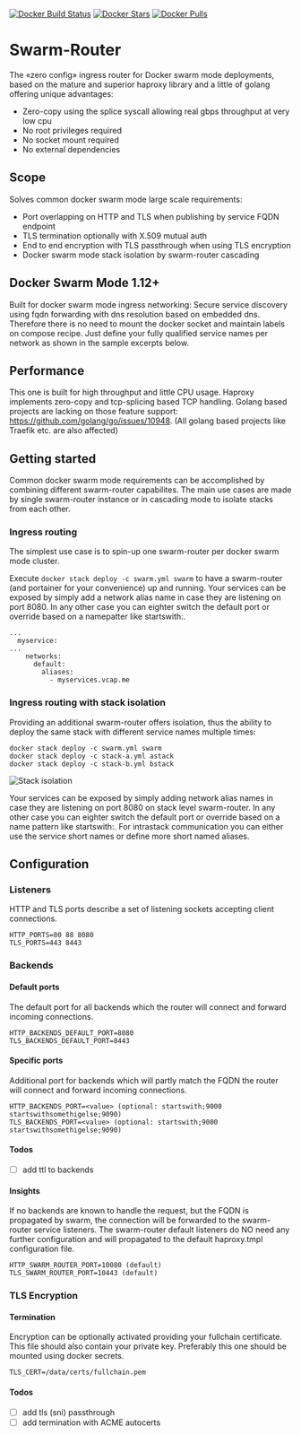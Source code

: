 [![Docker Build Status](https://img.shields.io/docker/build/flavioaiello/swarm-router.svg)](https://hub.docker.com/r/flavioaiello/swarm-router/)
[![Docker Stars](https://img.shields.io/docker/stars/flavioaiello/swarm-router.svg)](https://hub.docker.com/r/flavioaiello/swarm-router/)
[![Docker Pulls](https://img.shields.io/docker/pulls/flavioaiello/swarm-router.svg)](https://hub.docker.com/r/flavioaiello/swarm-router/)
# Swarm-Router
The «zero config» ingress router for Docker swarm mode deployments, based on the mature and superior haproxy library and a little of golang offering unique advantages:

- Zero-copy using the splice syscall allowing real gbps throughput at very low cpu
- No root privileges required
- No socket mount required
- No external dependencies

## Scope
Solves common docker swarm mode large scale requirements:
- Port overlapping on HTTP and TLS when publishing by service FQDN endpoint
- TLS termination optionally with X.509 mutual auth
- End to end encryption with TLS passthrough when using TLS encryption
- Docker swarm mode stack isolation by swarm-router cascading

## Docker Swarm Mode 1.12+
Built for docker swarm mode ingress networking: Secure service discovery using fqdn forwarding with dns resolution based on  embedded dns. Therefore there is no need to mount the docker socket and maintain labels on compose recipe. Just define your fully qualified service names per network as shown in the sample excerpts below.

## Performance
This one is built for high throughput and little CPU usage. Haproxy implements zero-copy and tcp-splicing based TCP handling. Golang based projects are lacking on those feature support: https://github.com/golang/go/issues/10948. (All golang based projects like Traefik etc. are also affected)

## Getting started
Common docker swarm mode requirements can be accomplished by combining different swarm-router capabilites. The main use cases are made by single swarm-router instance or in cascading mode to isolate stacks from each other.

### Ingress routing
The simplest use case is to spin-up one swarm-router per docker swarm mode cluster.

Execute `docker stack deploy -c swarm.yml swarm` to have a swarm-router (and portainer for your convenience) up and running. Your services can be exposed by simply add a network alias name in case they are listening on port 8080. In any other case you can eighter switch the default port or override based on a namepatter like startswith:<port>.

```
...
  myservice:
...
    networks:
      default:
        aliases:
          - myservices.vcap.me
```

### Ingress routing with stack isolation
Providing an additional swarm-router offers isolation, thus the ability to deploy the same stack with different service names multiple times:
```
docker stack deploy -c swarm.yml swarm
docker stack deploy -c stack-a.yml astack
docker stack deploy -c stack-b.yml bstack
```

![Stack isolation](https://github.com/flavioaiello/jenkins-dsl/blob/master/theme.png?raw=true)

Your services can be exposed by simply adding network alias names in case they are listening on port 8080 on stack level swarm-router. In any other case you can eighter switch the default port or override based on a name pattern like startswith:<port>.
For intrastack communication you can either use the service short names or define more short named aliases.

## Configuration

### Listeners

HTTP and TLS ports describe a set of listening sockets accepting client connections.
```
HTTP_PORTS=80 88 8080
TLS_PORTS=443 8443
```

### Backends

#### Default ports
The default port for all backends which the router will connect and forward incoming connections.
```
HTTP_BACKENDS_DEFAULT_PORT=8080
TLS_BACKENDS_DEFAULT_PORT=8443
```
#### Specific ports
Additional port for backends which will partly match the FQDN the router will connect and forward incoming connections.
```
HTTP_BACKENDS_PORT=<value> (optional: startswith;9000 startswithsomethigelse;9090)
TLS_BACKENDS_PORT=<value> (optional: startswith;9000 startswithsomethigelse;9090)
```
#### Todos
- [ ] add ttl to backends

#### Insights
If no backends are known to handle the request, but the FQDN is propagated by swarm, the connection will be forwarded to the swarm-router service listeners. The swarm-router default listeners do NO need any further configuration and will propagated to the default haproxy.tmpl configuration file.
```
HTTP_SWARM_ROUTER_PORT=10080 (default)
TLS_SWARM_ROUTER_PORT=10443 (default)
```
### TLS Encryption
#### Termination
Encryption can be optionally activated providing your fullchain certificate. This file should also contain your private key. Preferably this one should be mounted using docker secrets.
```
TLS_CERT=/data/certs/fullchain.pem
```
#### Todos
- [ ] add tls (sni) passthrough
- [ ] add termination with ACME autocerts
